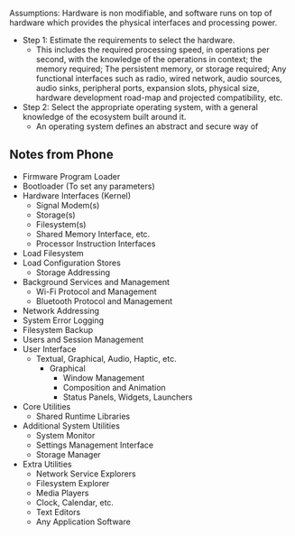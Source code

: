 Assumptions: Hardware is non modifiable, and software runs on top of hardware which provides the physical interfaces and processing power.


- Step 1: Estimate the requirements to select the hardware.
	- This includes the required processing speed, in operations per second, with the knowledge of the operations in context; the memory required; The persistent memory, or storage required; Any functional interfaces such as radio, wired network, audio sources, audio sinks, peripheral ports, expansion slots, physical size, hardware development road-map and projected compatibility, etc.
- Step 2: Select the appropriate operating system, with a general knowledge of the ecosystem built around it.
	- An operating system defines an abstract and secure way of



## Notes from Phone

- Firmware Program Loader
- Bootloader (To set any parameters)
- Hardware Interfaces (Kernel)
	- Signal Modem(s)
	- Storage(s)
	- Filesystem(s)
	- Shared Memory Interface, etc.
	- Processor Instruction Interfaces
- Load Filesystem
- Load Configuration Stores
	- Storage Addressing
- Background Services and Management
	- Wi-Fi Protocol and Management
	- Bluetooth Protocol and Management
- Network Addressing
- System Error Logging
- Filesystem Backup
- Users and Session Management
- User Interface
	- Textual, Graphical, Audio, Haptic, etc.
		- Graphical
			- Window Management
			- Composition and Animation
			- Status Panels, Widgets, Launchers
- Core Utilities
	- Shared Runtime Libraries
- Additional System Utilities
	- System Monitor
	- Settings Management Interface
	- Storage Manager
- Extra Utilities
	- Network Service Explorers
	- Filesystem Explorer
	- Media Players
	- Clock, Calendar, etc.
	- Text Editors
	- Any Application Software